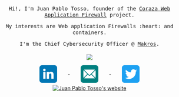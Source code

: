<p align="center">
  <samp>
    Hi!, I'm Juan Pablo Tosso, founder of the <a href="https://github.com/jptosso/coraza-waf">Coraza Web Application Firewall</a> project.
  </samp>
</p>

<p align="center">
  <samp>
    My interests are Web application Firewalls :heart: and containers.
  </samp>
</p>

<p align="center">
  <samp>
    I'm the Chief Cybersecurity Officer @ <a href="https://www.makros.cl/">Makros</a>.
  </samp>
</p>

<p align="center">
<img align="middle" src="https://github-readme-stats.vercel.app/api?username=jptosso">
</p>

<div align="center">
  <a href="https://www.linkedin.com/in/jptosso/">
    <img align="middle" alt="Juan Pablo Tosso Linkedin" width="48px" src="https://raw.githubusercontent.com/edent/SuperTinyIcons/099dc12b59179d07d534069bc8551718f786d91a/images/svg/linkedin.svg" hspace="30" />
  </a>
  <a href="mailto:jptosso@gmail.com">
    <img align="middle" alt="Juan Pablo Tosso email" width="48px" src="https://raw.githubusercontent.com/edent/SuperTinyIcons/099dc12b59179d07d534069bc8551718f786d91a/images/svg/email.svg" hspace="30" />
  </a>

  <a href="https://www.twitter.com/jptosso">
    <img align="middle" alt="Juan Pablo Tosso twitter" width="48px" src="https://raw.githubusercontent.com/edent/SuperTinyIcons/099dc12b59179d07d534069bc8551718f786d91a/images/svg/twitter.svg" hspace="30" />
  </a>
  
  <a href="https://www.tosso.io/">
    <img align="middle" alt="Juan Pablo Tosso's website" width="48px" src="https://camo.githubusercontent.com/702655104afd65ad02c658dd178f2400bcea86ef7c4e6545562bceacf7856228/68747470733a2f2f6564656e742e6769746875622e696f2f537570657254696e7949636f6e732f696d616765732f7376672f776f726470726573732e737667" hspace="30" />
  </a>
</div>
